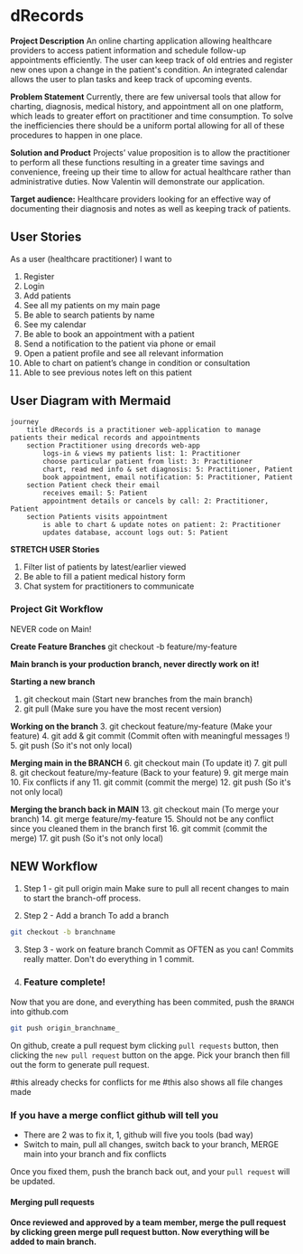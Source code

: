 # dRecords

**Project Description**
An online charting application allowing healthcare providers to access patient information and schedule follow-up appointments efficiently. The user can keep track of old entries and register new ones upon a change in the patient's condition. An integrated calendar allows the user to plan tasks and keep track of upcoming events.

**Problem Statement**
Currently, there are few universal tools that allow for charting, diagnosis, medical history, and appointment all on one platform, which leads to greater effort on practitioner and time consumption. To solve the inefficiencies there should be a uniform portal allowing for all of these procedures to happen in one place. 


**Solution and Product**
Projects’ value proposition is to allow the practitioner to perform all these functions resulting in a greater time savings and convenience, freeing up their time to allow for actual healthcare rather than administrative duties. Now Valentin will demonstrate our application. 


**Target audience:** Healthcare providers looking for an effective way of documenting their diagnosis and notes as well as keeping track of patients.


## User Stories
As a user (healthcare practitioner) I want to
1. Register
2. Login
3. Add patients
4. See all my patients on my main page
5. Be able to search patients by name
6. See my calendar
7. Be able to book an appointment with a patient
8. Send a notification to the patient via phone or email
8. Open a patient profile and see all relevant information
10. Able to chart on patient’s change in condition or consultation
11. Able to see previous notes left on this patient

## User Diagram with Mermaid

``` mermaid
journey
	title dRecords is a practitioner web-application to manage patients their medical records and appointments
	section Practitioner using drecords web-app
		logs-in & views my patients list: 1: Practitioner
		choose particular patient from list: 3: Practitioner
		chart, read med info & set diagnosis: 5: Practitioner, Patient
		book appointment, email notification: 5: Practitioner, Patient
	section Patient check their email
		receives email: 5: Patient
		appointment details or cancels by call: 2: Practitioner, Patient
	section Patients visits appointment
		is able to chart & update notes on patient: 2: Practitioner
		updates database, account logs out: 5: Patient
```
**STRETCH USER Stories**
1. Filter list of patients by latest/earlier viewed
2. Be able to fill a patient medical history form
3. Chat system for practitioners to communicate

### Project Git Workflow
NEVER code on Main!

**Create Feature Branches** 
git checkout -b feature/my-feature

**Main branch is your production branch, never directly work on it!**

**Starting a new branch**
1. git checkout main (Start new branches from the main branch)
2. git pull (Make sure you have the most recent version)

**Working on the branch** 
3. git checkout feature/my-feature (Make your feature) 
4. git add & git commit (Commit often with meaningful messages !) 
5. git push (So it's not only local)

**Merging main in the BRANCH**
6. git checkout main (To update it)
7. git pull 
8. git checkout feature/my-feature (Back to your feature) 
9. git merge main 
10. Fix conflicts if any 
11. git commit (commit the merge) 
12. git push (So it's not only local)

**Merging the branch back in MAIN** 
13. git checkout main (To merge your branch) 
14. git merge feature/my-feature 
15. Should not be any conflict since you cleaned them in the branch first 
16. git commit (commit the merge) 
17. git push (So it's not only local)

## NEW Workflow 
1. Step 1 - git pull origin main
Make sure to pull all recent changes to main to start the branch-off process.

2. Step 2 - Add a branch 
To add a branch 
```sh
git checkout -b branchname
```
3. Step 3 - work on feature branch
Commit as OFTEN as you can! Commits really matter. Don't do everything in 1 commit.

4. ### Feature complete!

Now that you are done, and everything has been commited, push the `BRANCH` into github.com

```sh
git push origin_branchname_
```
On github, create a pull request bym clicking `pull requests` button, then clicking the `new pull request` button on the apge. Pick your branch then fill out the form to generate pull request.

#this already checks for conflicts for me
#this also shows all file changes made


### If you have a merge conflict github will tell you

- There are 2 was to fix it, 1, github will five you tools (bad way)
- Switch to main, pull all changes, switch back to your branch, MERGE main into your branch and fix conflicts

Once you fixed them, push the branch back out, and your `pull request` will be updated.


#### Merging pull requests
#### Once reviewed and approved by a team member, merge the pull request by clicking green merge pull request button. Now everything will be added to main branch.
